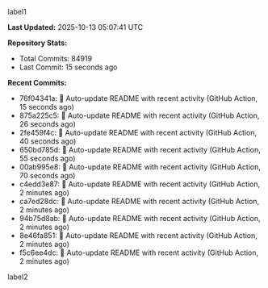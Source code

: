 
label1 
<!-- ACTIVITY_START -->
**Last Updated:** 2025-10-13 05:07:41 UTC

**Repository Stats:**
- Total Commits: 84919
- Last Commit: 15 seconds ago

**Recent Commits:**
- 76f04341a: 🤖 Auto-update README with recent activity (GitHub Action, 15 seconds ago)
- 875a225c5: 🤖 Auto-update README with recent activity (GitHub Action, 26 seconds ago)
- 2fe459f4c: 🤖 Auto-update README with recent activity (GitHub Action, 40 seconds ago)
- 650bd785d: 🤖 Auto-update README with recent activity (GitHub Action, 55 seconds ago)
- 00ab995e8: 🤖 Auto-update README with recent activity (GitHub Action, 70 seconds ago)
- c4edd3e87: 🤖 Auto-update README with recent activity (GitHub Action, 2 minutes ago)
- ca7ed28dc: 🤖 Auto-update README with recent activity (GitHub Action, 2 minutes ago)
- 94b75d8ab: 🤖 Auto-update README with recent activity (GitHub Action, 2 minutes ago)
- 8e46fa851: 🤖 Auto-update README with recent activity (GitHub Action, 2 minutes ago)
- f5c6ee4dc: 🤖 Auto-update README with recent activity (GitHub Action, 2 minutes ago)
<!-- ACTIVITY_END -->

label2
